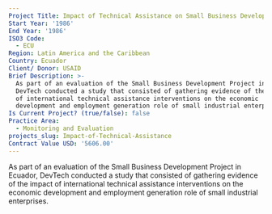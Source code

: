```yaml
---
Project Title: Impact of Technical Assistance on Small Business Development
Start Year: '1986'
End Year: '1986'
ISO3 Code:
  - ECU
Region: Latin America and the Caribbean
Country: Ecuador
Client/ Donor: USAID
Brief Description: >-
  As part of an evaluation of the Small Business Development Project in Ecuador,
  DevTech conducted a study that consisted of gathering evidence of the impact
  of international technical assistance interventions on the economic
  development and employment generation role of small industrial enterprises.
Is Current Project? (true/false): false
Practice Area:
  - Monitoring and Evaluation
projects_slug: Impact-of-Technical-Assistance
Contract Value USD: '5606.00'
---
```

As part of an evaluation of the Small Business Development Project in Ecuador, DevTech conducted a study that consisted of gathering evidence of the impact of international technical assistance interventions on the economic development and employment generation role of small industrial enterprises.